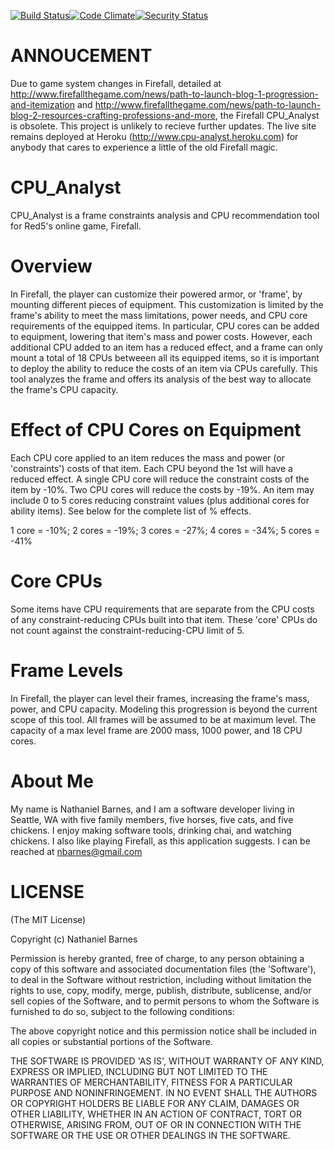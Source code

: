 [![Build Status](https://travis-ci.org/nbarnes/cpu_analyst.png)](https://travis-ci.org/nbarnes/cpu_analyst)[![Code Climate](https://codeclimate.com/github/nbarnes/cpu_analyst.png)](https://codeclimate.com/github/nbarnes/cpu_analyst)[![Security Status](http://rails-brakeman.com/nbarnes/cpu_analyst.png)](http://rails-brakeman.com/nbarnes/cpu_analyst)

ANNOUCEMENT
===========
Due to game system changes in Firefall, detailed at http://www.firefallthegame.com/news/path-to-launch-blog-1-progression-and-itemization and http://www.firefallthegame.com/news/path-to-launch-blog-2-resources-crafting-professions-and-more, the
Firefall CPU_Analyst is obsolete. This project is unlikely to recieve further
updates. The live site remains deployed at Heroku
(http://www.cpu-analyst.heroku.com) for anybody that cares to experience a
little of the old Firefall magic.

CPU_Analyst
===========

CPU_Analyst is a frame constraints analysis and CPU recommendation tool for
Red5's online game, Firefall.

Overview
========

In Firefall, the player can customize their powered armor, or 'frame', by
mounting different pieces of equipment.  This customization is limited by the
frame's ability to meet the mass limitations, power needs, and CPU core
requirements of the equipped items.  In particular, CPU cores can be added to
equipment, lowering that item's mass and power costs.  However, each
additional CPU added to an item has a reduced effect, and a frame can only
mount a total of 18 CPUs betweeen all its equipped items, so it is important
to deploy the ability to reduce the costs of an item via CPUs carefully.  This
tool analyzes the frame and offers its analysis of the best way to allocate
the frame's CPU capacity.

Effect of CPU Cores on Equipment
================================

Each CPU core applied to an item reduces the mass and power (or 'constraints')
costs of that item.  Each CPU beyond the 1st will have a reduced effect. A
single CPU core will reduce the constraint costs of the item by -10%. Two CPU
cores will reduce the costs by -19%.  An item may include 0 to 5 cores
reducing constraint values (plus additional cores for ability items).  See
below for the complete list of % effects.

1 core  = -10%; 2 cores = -19%; 3 cores = -27%; 4 cores = -34%; 5 cores = -41%

Core CPUs
=========

Some items have CPU requirements that are separate from the CPU costs of any
constraint-reducing CPUs built into that item.  These 'core' CPUs do not
count against the constraint-reducing-CPU limit of 5.

Frame Levels
============
In Firefall, the player can level their frames, increasing the frame's mass,
power, and CPU capacity.  Modeling this progression is beyond the current
scope of this tool.  All frames will be assumed to be at maximum level.  The
capacity of a max level frame are 2000 mass, 1000 power, and 18 CPU cores.

About Me
========
My name is Nathaniel Barnes, and I am a software developer living in Seattle,
WA with five family members, five horses, five cats, and five chickens.  I
enjoy making software tools, drinking chai, and watching chickens.  I also
like playing Firefall, as this application suggests.  I can be reached at
nbarnes@gmail.com

LICENSE
=======

(The MIT License)

Copyright (c) Nathaniel Barnes

Permission is hereby granted, free of charge, to any person obtaining
a copy of this software and associated documentation files (the
'Software'), to deal in the Software without restriction, including
without limitation the rights to use, copy, modify, merge, publish,
distribute, sublicense, and/or sell copies of the Software, and to
permit persons to whom the Software is furnished to do so, subject to
the following conditions:

The above copyright notice and this permission notice shall be
included in all copies or substantial portions of the Software.

THE SOFTWARE IS PROVIDED 'AS IS', WITHOUT WARRANTY OF ANY KIND,
EXPRESS OR IMPLIED, INCLUDING BUT NOT LIMITED TO THE WARRANTIES OF
MERCHANTABILITY, FITNESS FOR A PARTICULAR PURPOSE AND NONINFRINGEMENT.
IN NO EVENT SHALL THE AUTHORS OR COPYRIGHT HOLDERS BE LIABLE FOR ANY
CLAIM, DAMAGES OR OTHER LIABILITY, WHETHER IN AN ACTION OF CONTRACT,
TORT OR OTHERWISE, ARISING FROM, OUT OF OR IN CONNECTION WITH THE
SOFTWARE OR THE USE OR OTHER DEALINGS IN THE SOFTWARE.